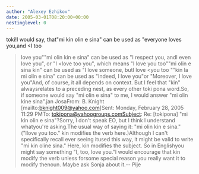 ```yaml
---
author: "Alexey Ezhikov"
date: 2005-03-01T08:20:00+00:00
nestinglevel: 0
---
```

toki!I would say, that"mi kin olin e sina" can be used as "everyone loves you,and <I too
> love you""mi olin kin e sina" can be used as "I respect you, andI even love you", or "I <love too
> you", which means "I love you too""mi olin e sina kin" can be used as "I love someone, butI love <you too
>""kin la mi olin e sina" can be used as "Indeed, I love you"or "Moreover, I love you"And, of course, it all depends on context. But I feel that "kin" alwaysrelates to a preceding nest, as every other toki pona word.So, if someone would say "mi olin e sina" to me, I would answer "mi olin kine sina".jan JosaFrom: B. Knight \[mailto:[bknight009@yahoo.com](mailto://bknight009@yahoo.com)\]Sent: Monday, February 28, 2005 11:29 PMTo: [tokipona@yahoogroups.comSubject](mailto://tokipona@yahoogroups.comSubject): Re: \[tokipona\] "mi kin olin e sina"?Sorry, I don't speak EO, but I think I understand whatyou're asking.The usual way of saying it: "mi olin kin e sina." ("Ilove you too." kin modifies the verb here.)Although I can't specifically recall ever seeing itused this way, it might be valid to write "mi kin oline sina." Here, kin modifies the subject. So in Englishyou might say something "I, too, love you."I would encourage that kin modify the verb unless forsome special reason you really want it to modify thenoun. Maybe ask Sonja about it.--
 Pije